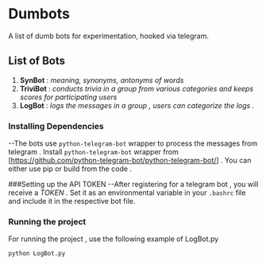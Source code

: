 # Dumbots
A list of dumb bots for experimentation, hooked via telegram.

## List of Bots

1. **SynBot** : *meaning, synonyms, antonyms of words*
2. **TriviBot** : *conducts trivia in a group from various categories and keeps scores for participating users*
3. **LogBot** : *logs the messages in a group , users can categorize the logs .*

### Installing Dependencies

--The bots use `python-telegram-bot` wrapper to process the messages from telegram . Install `python-telegram-bot` wrapper from
[https://github.com/python-telegram-bot/python-telegram-bot/] . You can either use pip or build from the code .


###Setting up the API TOKEN
--After registering for a telegram bot , you will receive a *TOKEN* . Set it as an environmental variable in your `.bashrc` file and include it in the respective bot file.

### Running the project

For running the project , use the following example of LogBot.py
```bash
python LogBot.py
```
